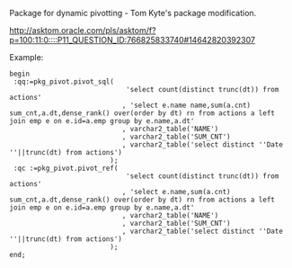 Package for dynamic pivotting - Tom Kyte's package modification.

http://asktom.oracle.com/pls/asktom/f?p=100:11:0::::P11_QUESTION_ID:766825833740#14642820392307

Example:

	begin
	 :qq:=pkg_pivot.pivot_sql(
								 'select count(distinct trunc(dt)) from actions'
								, 'select e.name name,sum(a.cnt) sum_cnt,a.dt,dense_rank() over(order by dt) rn from actions a left join emp e on e.id=a.emp group by e.name,a.dt'
								, varchar2_table('NAME')
								, varchar2_table('SUM_CNT')
								, varchar2_table('select distinct ''Date ''||trunc(dt) from actions')
							 );
	 :qc :=pkg_pivot.pivot_ref(
								 'select count(distinct trunc(dt)) from actions'
								, 'select e.name,sum(a.cnt) sum_cnt,a.dt,dense_rank() over(order by dt) rn from actions a left join emp e on e.id=a.emp group by e.name,a.dt'
								, varchar2_table('NAME')
								, varchar2_table('SUM_CNT')
								, varchar2_table('select distinct ''Date ''||trunc(dt) from actions')
							 );
	end;